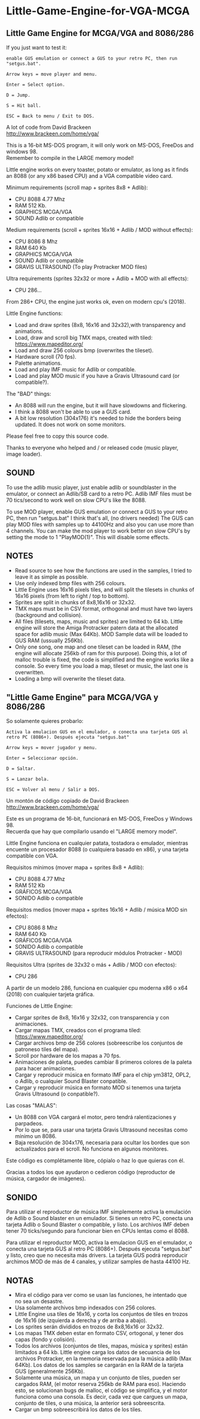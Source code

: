 # Little-Game-Engine-for-VGA-MCGA
Little Game Engine for MCGA/VGA and 8086/286
--------------------------------------------

If you just want to test it:

	enable GUS emulation or connect a GUS to your retro PC, then run "setgus.bat".
	
	Arrow keys = move player and menu.
	
	Enter = Select option.
	
	D = Jump.
	
	S = Hit ball.
	
	ESC = Back to menu / Exit to DOS.

A lot of code from David Brackeen                                   
http://www.brackeen.com/home/vga/                                     

This is a 16-bit MS-DOS program, it will only work on MS-DOS, FreeDos and windows 98.                     
Remember to compile in the LARGE memory model!                        

Little engine works on every toaster, potato or emulator, as long as it finds an 8088 (or any x86 based CPU) and a VGA compatible video card.

Minimum requirements (scroll map + sprites 8x8 + Adlib):
- CPU 8088 4.77 Mhz
- RAM 512 Kb.
- GRAPHICS MCGA/VGA
- SOUND Adlib or compatible

Medium requirements (scroll + sprites 16x16 + Adlib / MOD without effects):
- CPU 8086 8 Mhz
- RAM 640 Kb
- GRAPHICS MCGA/VGA
- SOUND Adlib or compatible
- GRAVIS ULTRASOUND (To play Protracker MOD files)

Ultra requirements (sprites 32x32 or more + Adlib + MOD with all effects):
- CPU 286...

From 286+ CPU, the engine just works ok, even on modern cpu's (2018).

Little Engine functions:
- Load and draw sprites (8x8, 16x16 and 32x32),with transparency and animations.
- Load, draw and scroll big TMX maps, created with tiled: https://www.mapeditor.org/
- Load and draw 256 colours bmp (overwrites the tileset).
- Hardware scroll (70 fps).
- Palette animations.
- Load and play IMF music for Adlib or compatible. 
- Load and play MOD music if you have a Gravis Ultrasound card (or compatible?). 

The "BAD" things:
- An 8088 will run the engine, but it will have slowdowns and flickering.
- I think a 8088 won't be able to use a GUS card.
- A bit low resolution (304x176) it's needed to hide the borders being updated. It does not work on some monitors.	

Please feel free to copy this source code.

Thanks to everyone who helped and / or released code (music player, image loader).

SOUND
-----

To use the adlib music player, just enable adlib or soundblaster in the emulator, or connect an Adlib/SB card to a retro PC.
Adlib IMF files must be 70 tics/second to work well on slow CPU's like the 8088.

To use MOD player, enable GUS emulation or connect a GUS to your retro PC, then run "setgus.bat" I think that's all, (no drivers needed)
The GUS can play MOD files with samples up to 44100Hz and also you can use more than 4 channels.
You can make the mod player to work better on slow CPU's by setting the mode to 1 "PlayMOD(1)". This will disable some effects.

NOTES
-----

- 	Read source to see how the functions are used in the samples, I tried to leave it as simple as possible.
- 	Use only indexed bmp files with 256 colours.
- 	Little Engine uses 16x16 pixels tiles, and will split the tilesets in chunks of 16x16 pixels (from left to right / top to bottom).
- 	Sprites are split in chunks of 8x8,16x16 or 32x32. 
- 	TMX maps must be in CSV format, orthogonal and must have two layers (background and collision).
- 	All files (tilesets, maps, music and sprites) are limited to 64 kb. 
	Little engine will store the Amiga Protracker patern data at the allocated space for adlib music (Max 64Kb).
	MOD Sample data will be loaded to GUS RAM (ussually 256Kb).
- 	Only one song, one map and one tileset can be loaded in RAM, (the engine will allocate 256kb of ram for this purpose).
	Doing this, a lot of malloc trouble is fixed, the code is simplified and the engine works like a console.
	So every time you load a map, tileset or music, the last one is overwritten.
- 	Loading a bmp will overwrite the tileset data.
	
	
"Little Game Engine" para MCGA/VGA y 8086/286
---------------------------------------------

So solamente quieres probarlo:

	Activa la emulacion GUS en el emulador, o conecta una tarjeta GUS al retro PC (8086+). Después ejecuta "setgus.bat"

	Arrow keys = mover jugador y menu.
	
	Enter = Seleccionar opción.
	
	D = Saltar.
	
	S = Lanzar bola.
	
	ESC = Volver al menu / Salir a DOS.

Un montón de código copiado de David Brackeen                                   
http://www.brackeen.com/home/vga/                                     

Este es un programa de 16-bit, funcionará en MS-DOS, FreeDos y Windows 98.                     
Recuerda que hay que compilarlo usando el "LARGE memory model".                        

Little Engine funciona en cualquier patata, tostadora o emulador, mientras encuente un procesador 8088 (o cualquiera basado en x86), y una tarjeta compatible con VGA.

Requisitos mínimos (mover mapa + sprites 8x8 + Adlib): 
- CPU 8088 4.77 Mhz
- RAM 512 Kb
- GRÁFICOS MCGA/VGA
- SONIDO Adlib o compatible

Requisitos medios (mover mapa + sprites 16x16 + Adlib / música MOD sin efectos):
- CPU 8086 8 Mhz
- RAM 640 Kb
- GRÁFICOS MCGA/VGA
- SONIDO Adlib o compatible
- GRAVIS ULTRASOUND (para reproducir módulos Protracker - MOD)

Requisitos Ultra (sprites de 32x32 o más + Adlib / MOD con efectos):
- CPU 286

A partir de un modelo 286, funciona en cualquier cpu moderna x86 o x64 (2018) con cualquier tarjeta gráfica.
 

Funciones de Little Engine:
- Cargar sprites de 8x8, 16x16 y 32x32, con transparencia y con animaciones.
- Cargar mapas TMX, creados con el programa tiled: https://www.mapeditor.org/
- Cargar archivos bmp de 256 colores (sobreescribe los conjuntos de patroneso tiles del mapa).
- Scroll por hardware de los mapas a 70 fps.
- Animaciones de paleta, puedes cambiar 8 primeros colores de la paleta para hacer animaciones.
- Cargar y reproducir música en formato IMF para el chip ym3812, OPL2, o Adlib, o cualquier Sound Blaster conpatible. 
- Cargar y reproducir música en formato MOD si tenemos una tarjeta Gravis Ultrasound (o conpatible?). 

Las cosas "MALAS":
- Un 8088 con VGA cargará el motor, pero tendrá ralentizaciones y parpadeos.
- Por lo que se, para usar una tarjeta Gravis Ultrasound necesitas como mínimo un 8086.
- Baja resolución de 304x176, necesaria para ocultar los bordes que son actualizados para el scroll. No funciona en algunos monitores.	

Este código es complétamente libre, cópialo o haz lo que quieras con él.

Gracias a todos los que ayudaron o cedieron código (reproductor de música, cargador de imágenes).
	
SONIDO
------

Para utilizar el reproductor de música IMF símplemente activa la emulación de Adlib o Sound blaster en un emulador.
Si tienes un retro PC, conecta una tarjeta Adlib o Sound Blaster o compatible, y listo.
Los archivos IMF deben tener 70 ticks/segundo para funcionar bien en CPUs lentas como el 8088.

Para utilizar el reproductor MOD, activa la emulacion GUS en el emulador, o conecta una tarjeta GUS al retro PC (8086+).
Después ejecuta "setgus.bat" y listo, creo que no necesita más drivers.
La tarjeta GUS podrá reproducir archimos MOD de más de 4 canales, y utilizar samples de hasta 44100 Hz.

NOTAS
-----
- 	Mira el código para ver como se usan las funciones, he intentado que no sea un desastre.
- 	Usa solamente archivos bmp indexados con 256 colores.
- 	Little Engine usa tiles de 16x16, y corta los conjuntos de tiles en trozos de 16x16 (de izquierda a derecha y de arriba a abajo).
- 	Los sprites serán divididos en trozos de 8x8,16x16 or 32x32. 
- 	Los mapas TMX deben estar en formato CSV, ortogonal, y tener dos capas (fondo y colisión).
- 	Todos los archivos (conjuntos de tiles, mapas, música y sprites) están limitados a 64 kb.
	Little engine carga los datos de secuancia de los archivos Protracker, en la memoria reservada para la música adlib (Max 64Kb).
	Los datos de los samples se cargarán en la RAM de la tarjeta GUS (generalmente 256Kb).
- 	Solamente una música, un mapa y un conjunto de tiles, pueden ser cargados RAM, (el motor reserva 256kb de RAM para eso).
	Haciendo esto, se solucionan bugs de malloc, el código se simplifica, y el motor funciona como una consola.
	Es decir, cada vez que cargues un mapa, conjunto de tiles, o una música, la anterior será sobreescrita.
- 	Cargar un bmp sobreescribirá los datos de los tiles.
